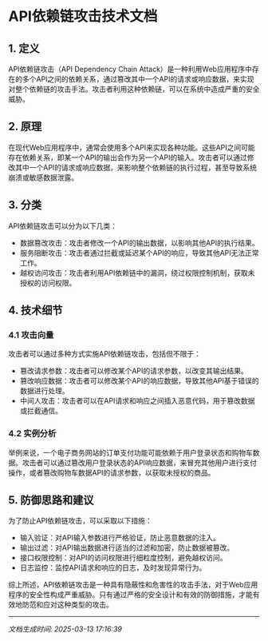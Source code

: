 # API依赖链攻击技术文档

## 1. 定义
API依赖链攻击（API Dependency Chain Attack）是一种利用Web应用程序中存在的多个API之间的依赖关系，通过篡改其中一个API的请求或响应数据，来实现对整个依赖链的攻击手法。攻击者利用这种依赖链，可以在系统中造成严重的安全威胁。

## 2. 原理
在现代Web应用程序中，通常会使用多个API来实现各种功能。这些API之间可能存在依赖关系，即某一个API的输出会作为另一个API的输入。攻击者可以通过修改其中一个API的请求或响应数据，来影响整个依赖链的执行过程，甚至导致系统崩溃或敏感数据泄露。

## 3. 分类
API依赖链攻击可以分为以下几类：
- 数据篡改攻击：攻击者修改一个API的输出数据，以影响其他API的执行结果。
- 服务阻断攻击：攻击者通过拦截或延迟某个API的响应，导致其他API无法正常工作。
- 越权访问攻击：攻击者利用API依赖链中的漏洞，绕过权限控制机制，获取未授权的访问权限。

## 4. 技术细节
### 4.1 攻击向量
攻击者可以通过多种方式实施API依赖链攻击，包括但不限于：
- 篡改请求参数：攻击者可以修改某个API的请求参数，以改变其输出结果。
- 篡改响应数据：攻击者可以修改某个API的响应数据，导致其他API基于错误的数据进行处理。
- 中间人攻击：攻击者可以在API请求和响应之间插入恶意代码，用于篡改数据或拦截通信。

### 4.2 实例分析
举例来说，一个电子商务网站的订单支付功能可能依赖于用户登录状态和购物车数据。攻击者可以通过篡改用户登录状态的API响应数据，来冒充其他用户进行支付操作，或者篡改购物车数据API的请求参数，以获取未授权的商品。

## 5. 防御思路和建议
为了防止API依赖链攻击，可以采取以下措施：
- 输入验证：对API输入参数进行严格验证，防止恶意数据的注入。
- 输出过滤：对API输出数据进行适当的过滤和加密，防止数据被篡改。
- 接口权限控制：对API的访问权限进行细粒度控制，避免越权访问。
- 日志监控：监控API请求和响应的日志，及时发现异常行为。

综上所述，API依赖链攻击是一种具有隐蔽性和危害性的攻击手法，对于Web应用程序的安全性构成严重威胁。只有通过严格的安全设计和有效的防御措施，才能有效地防范和应对这种类型的攻击。

---

*文档生成时间: 2025-03-13 17:16:39*
